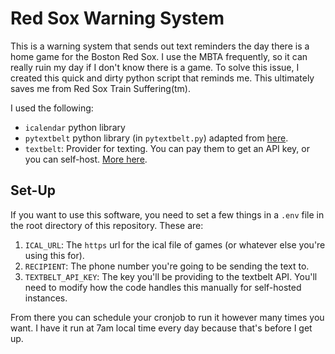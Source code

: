 # Red Sox Warning System

This is a warning system that sends out text reminders the day there is a home game for the Boston Red Sox. I use the MBTA frequently, so it can really ruin my day if I don't know there is a game. To solve this issue, I created this quick and dirty python script that reminds me. This ultimately saves me from Red Sox Train Suffering(tm).

I used the following:
- `icalendar` python library
- `pytextbelt` python library (in `pytextbelt.py`) adapted from [here](https://github.com/ksdme/py-textbelt/tree/master).
- `textbelt`: Provider for texting. You can pay them to get an API key, or you can self-host. [More here](https://textbelt.com/).

## Set-Up

If you want to use this software, you need to set a few things in a `.env` file in the root directory of this repository. These are:

1. `ICAL_URL`: The `https` url for the ical file of games (or whatever else you're using this for).
2. `RECIPIENT`: The phone number you're going to be sending the text to.
3. `TEXTBELT_API_KEY`: The key you'll be providing to the textbelt API. You'll need to modify how the code handles this manually for self-hosted instances.

From there you can schedule your cronjob to run it however many times you want. I have it run at 7am local time every day because that's before I get up.